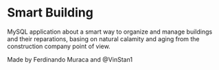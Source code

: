 # Smart Building

MySQL application about a smart way to organize and manage buildings and their reparations, basing on natural calamity and aging from the construction company point of view.

Made by Ferdinando Muraca and @VinStan1
